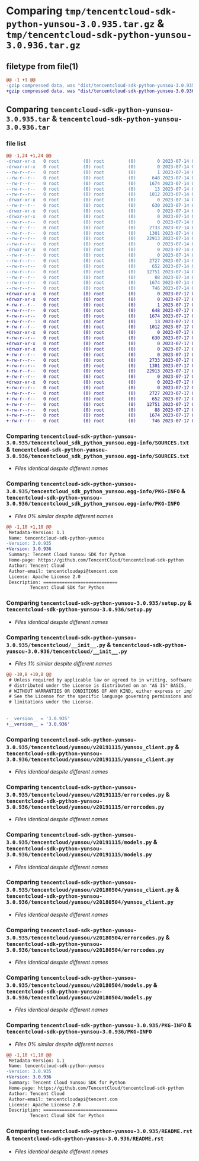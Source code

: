 # Comparing `tmp/tencentcloud-sdk-python-yunsou-3.0.935.tar.gz` & `tmp/tencentcloud-sdk-python-yunsou-3.0.936.tar.gz`

## filetype from file(1)

```diff
@@ -1 +1 @@
-gzip compressed data, was "dist/tencentcloud-sdk-python-yunsou-3.0.935.tar", last modified: Fri Jul 14 00:46:31 2023, max compression
+gzip compressed data, was "dist/tencentcloud-sdk-python-yunsou-3.0.936.tar", last modified: Mon Jul 17 00:40:25 2023, max compression
```

## Comparing `tencentcloud-sdk-python-yunsou-3.0.935.tar` & `tencentcloud-sdk-python-yunsou-3.0.936.tar`

### file list

```diff
@@ -1,24 +1,24 @@
-drwxr-xr-x   0 root         (0) root         (0)        0 2023-07-14 00:46:31.000000 tencentcloud-sdk-python-yunsou-3.0.935/
-drwxr-xr-x   0 root         (0) root         (0)        0 2023-07-14 00:46:31.000000 tencentcloud-sdk-python-yunsou-3.0.935/tencentcloud_sdk_python_yunsou.egg-info/
--rw-r--r--   0 root         (0) root         (0)        1 2023-07-14 00:46:31.000000 tencentcloud-sdk-python-yunsou-3.0.935/tencentcloud_sdk_python_yunsou.egg-info/dependency_links.txt
--rw-r--r--   0 root         (0) root         (0)      648 2023-07-14 00:46:31.000000 tencentcloud-sdk-python-yunsou-3.0.935/tencentcloud_sdk_python_yunsou.egg-info/SOURCES.txt
--rw-r--r--   0 root         (0) root         (0)     1674 2023-07-14 00:46:31.000000 tencentcloud-sdk-python-yunsou-3.0.935/tencentcloud_sdk_python_yunsou.egg-info/PKG-INFO
--rw-r--r--   0 root         (0) root         (0)       13 2023-07-14 00:46:31.000000 tencentcloud-sdk-python-yunsou-3.0.935/tencentcloud_sdk_python_yunsou.egg-info/top_level.txt
--rw-r--r--   0 root         (0) root         (0)     1012 2023-07-14 00:46:31.000000 tencentcloud-sdk-python-yunsou-3.0.935/setup.py
-drwxr-xr-x   0 root         (0) root         (0)        0 2023-07-14 00:46:31.000000 tencentcloud-sdk-python-yunsou-3.0.935/tencentcloud/
--rw-r--r--   0 root         (0) root         (0)      630 2023-07-14 00:46:31.000000 tencentcloud-sdk-python-yunsou-3.0.935/tencentcloud/__init__.py
-drwxr-xr-x   0 root         (0) root         (0)        0 2023-07-14 00:46:31.000000 tencentcloud-sdk-python-yunsou-3.0.935/tencentcloud/yunsou/
-drwxr-xr-x   0 root         (0) root         (0)        0 2023-07-14 00:46:31.000000 tencentcloud-sdk-python-yunsou-3.0.935/tencentcloud/yunsou/v20191115/
--rw-r--r--   0 root         (0) root         (0)        0 2023-07-14 00:46:31.000000 tencentcloud-sdk-python-yunsou-3.0.935/tencentcloud/yunsou/v20191115/__init__.py
--rw-r--r--   0 root         (0) root         (0)     2733 2023-07-14 00:46:31.000000 tencentcloud-sdk-python-yunsou-3.0.935/tencentcloud/yunsou/v20191115/yunsou_client.py
--rw-r--r--   0 root         (0) root         (0)     1301 2023-07-14 00:46:31.000000 tencentcloud-sdk-python-yunsou-3.0.935/tencentcloud/yunsou/v20191115/errorcodes.py
--rw-r--r--   0 root         (0) root         (0)    22913 2023-07-14 00:46:31.000000 tencentcloud-sdk-python-yunsou-3.0.935/tencentcloud/yunsou/v20191115/models.py
--rw-r--r--   0 root         (0) root         (0)        0 2023-07-14 00:46:31.000000 tencentcloud-sdk-python-yunsou-3.0.935/tencentcloud/yunsou/__init__.py
-drwxr-xr-x   0 root         (0) root         (0)        0 2023-07-14 00:46:31.000000 tencentcloud-sdk-python-yunsou-3.0.935/tencentcloud/yunsou/v20180504/
--rw-r--r--   0 root         (0) root         (0)        0 2023-07-14 00:46:31.000000 tencentcloud-sdk-python-yunsou-3.0.935/tencentcloud/yunsou/v20180504/__init__.py
--rw-r--r--   0 root         (0) root         (0)     2727 2023-07-14 00:46:31.000000 tencentcloud-sdk-python-yunsou-3.0.935/tencentcloud/yunsou/v20180504/yunsou_client.py
--rw-r--r--   0 root         (0) root         (0)      652 2023-07-14 00:46:31.000000 tencentcloud-sdk-python-yunsou-3.0.935/tencentcloud/yunsou/v20180504/errorcodes.py
--rw-r--r--   0 root         (0) root         (0)    12751 2023-07-14 00:46:31.000000 tencentcloud-sdk-python-yunsou-3.0.935/tencentcloud/yunsou/v20180504/models.py
--rw-r--r--   0 root         (0) root         (0)       88 2023-07-14 00:46:31.000000 tencentcloud-sdk-python-yunsou-3.0.935/setup.cfg
--rw-r--r--   0 root         (0) root         (0)     1674 2023-07-14 00:46:31.000000 tencentcloud-sdk-python-yunsou-3.0.935/PKG-INFO
--rw-r--r--   0 root         (0) root         (0)      746 2023-07-14 00:46:31.000000 tencentcloud-sdk-python-yunsou-3.0.935/README.rst
+drwxr-xr-x   0 root         (0) root         (0)        0 2023-07-17 00:40:25.000000 tencentcloud-sdk-python-yunsou-3.0.936/
+drwxr-xr-x   0 root         (0) root         (0)        0 2023-07-17 00:40:25.000000 tencentcloud-sdk-python-yunsou-3.0.936/tencentcloud_sdk_python_yunsou.egg-info/
+-rw-r--r--   0 root         (0) root         (0)        1 2023-07-17 00:40:25.000000 tencentcloud-sdk-python-yunsou-3.0.936/tencentcloud_sdk_python_yunsou.egg-info/dependency_links.txt
+-rw-r--r--   0 root         (0) root         (0)      648 2023-07-17 00:40:25.000000 tencentcloud-sdk-python-yunsou-3.0.936/tencentcloud_sdk_python_yunsou.egg-info/SOURCES.txt
+-rw-r--r--   0 root         (0) root         (0)     1674 2023-07-17 00:40:25.000000 tencentcloud-sdk-python-yunsou-3.0.936/tencentcloud_sdk_python_yunsou.egg-info/PKG-INFO
+-rw-r--r--   0 root         (0) root         (0)       13 2023-07-17 00:40:25.000000 tencentcloud-sdk-python-yunsou-3.0.936/tencentcloud_sdk_python_yunsou.egg-info/top_level.txt
+-rw-r--r--   0 root         (0) root         (0)     1012 2023-07-17 00:40:25.000000 tencentcloud-sdk-python-yunsou-3.0.936/setup.py
+drwxr-xr-x   0 root         (0) root         (0)        0 2023-07-17 00:40:25.000000 tencentcloud-sdk-python-yunsou-3.0.936/tencentcloud/
+-rw-r--r--   0 root         (0) root         (0)      630 2023-07-17 00:40:25.000000 tencentcloud-sdk-python-yunsou-3.0.936/tencentcloud/__init__.py
+drwxr-xr-x   0 root         (0) root         (0)        0 2023-07-17 00:40:25.000000 tencentcloud-sdk-python-yunsou-3.0.936/tencentcloud/yunsou/
+drwxr-xr-x   0 root         (0) root         (0)        0 2023-07-17 00:40:25.000000 tencentcloud-sdk-python-yunsou-3.0.936/tencentcloud/yunsou/v20191115/
+-rw-r--r--   0 root         (0) root         (0)        0 2023-07-17 00:40:25.000000 tencentcloud-sdk-python-yunsou-3.0.936/tencentcloud/yunsou/v20191115/__init__.py
+-rw-r--r--   0 root         (0) root         (0)     2733 2023-07-17 00:40:25.000000 tencentcloud-sdk-python-yunsou-3.0.936/tencentcloud/yunsou/v20191115/yunsou_client.py
+-rw-r--r--   0 root         (0) root         (0)     1301 2023-07-17 00:40:25.000000 tencentcloud-sdk-python-yunsou-3.0.936/tencentcloud/yunsou/v20191115/errorcodes.py
+-rw-r--r--   0 root         (0) root         (0)    22913 2023-07-17 00:40:25.000000 tencentcloud-sdk-python-yunsou-3.0.936/tencentcloud/yunsou/v20191115/models.py
+-rw-r--r--   0 root         (0) root         (0)        0 2023-07-17 00:40:25.000000 tencentcloud-sdk-python-yunsou-3.0.936/tencentcloud/yunsou/__init__.py
+drwxr-xr-x   0 root         (0) root         (0)        0 2023-07-17 00:40:25.000000 tencentcloud-sdk-python-yunsou-3.0.936/tencentcloud/yunsou/v20180504/
+-rw-r--r--   0 root         (0) root         (0)        0 2023-07-17 00:40:25.000000 tencentcloud-sdk-python-yunsou-3.0.936/tencentcloud/yunsou/v20180504/__init__.py
+-rw-r--r--   0 root         (0) root         (0)     2727 2023-07-17 00:40:25.000000 tencentcloud-sdk-python-yunsou-3.0.936/tencentcloud/yunsou/v20180504/yunsou_client.py
+-rw-r--r--   0 root         (0) root         (0)      652 2023-07-17 00:40:25.000000 tencentcloud-sdk-python-yunsou-3.0.936/tencentcloud/yunsou/v20180504/errorcodes.py
+-rw-r--r--   0 root         (0) root         (0)    12751 2023-07-17 00:40:25.000000 tencentcloud-sdk-python-yunsou-3.0.936/tencentcloud/yunsou/v20180504/models.py
+-rw-r--r--   0 root         (0) root         (0)       88 2023-07-17 00:40:25.000000 tencentcloud-sdk-python-yunsou-3.0.936/setup.cfg
+-rw-r--r--   0 root         (0) root         (0)     1674 2023-07-17 00:40:25.000000 tencentcloud-sdk-python-yunsou-3.0.936/PKG-INFO
+-rw-r--r--   0 root         (0) root         (0)      746 2023-07-17 00:40:25.000000 tencentcloud-sdk-python-yunsou-3.0.936/README.rst
```

### Comparing `tencentcloud-sdk-python-yunsou-3.0.935/tencentcloud_sdk_python_yunsou.egg-info/SOURCES.txt` & `tencentcloud-sdk-python-yunsou-3.0.936/tencentcloud_sdk_python_yunsou.egg-info/SOURCES.txt`

 * *Files identical despite different names*

### Comparing `tencentcloud-sdk-python-yunsou-3.0.935/tencentcloud_sdk_python_yunsou.egg-info/PKG-INFO` & `tencentcloud-sdk-python-yunsou-3.0.936/tencentcloud_sdk_python_yunsou.egg-info/PKG-INFO`

 * *Files 0% similar despite different names*

```diff
@@ -1,10 +1,10 @@
 Metadata-Version: 1.1
 Name: tencentcloud-sdk-python-yunsou
-Version: 3.0.935
+Version: 3.0.936
 Summary: Tencent Cloud Yunsou SDK for Python
 Home-page: https://github.com/TencentCloud/tencentcloud-sdk-python
 Author: Tencent Cloud
 Author-email: tencentcloudapi@tencent.com
 License: Apache License 2.0
 Description: ============================
         Tencent Cloud SDK for Python
```

### Comparing `tencentcloud-sdk-python-yunsou-3.0.935/setup.py` & `tencentcloud-sdk-python-yunsou-3.0.936/setup.py`

 * *Files identical despite different names*

### Comparing `tencentcloud-sdk-python-yunsou-3.0.935/tencentcloud/__init__.py` & `tencentcloud-sdk-python-yunsou-3.0.936/tencentcloud/__init__.py`

 * *Files 1% similar despite different names*

```diff
@@ -10,8 +10,8 @@
 # Unless required by applicable law or agreed to in writing, software
 # distributed under the License is distributed on an "AS IS" BASIS,
 # WITHOUT WARRANTIES OR CONDITIONS OF ANY KIND, either express or implied.
 # See the License for the specific language governing permissions and
 # limitations under the License.
 
 
-__version__ = '3.0.935'
+__version__ = '3.0.936'
```

### Comparing `tencentcloud-sdk-python-yunsou-3.0.935/tencentcloud/yunsou/v20191115/yunsou_client.py` & `tencentcloud-sdk-python-yunsou-3.0.936/tencentcloud/yunsou/v20191115/yunsou_client.py`

 * *Files identical despite different names*

### Comparing `tencentcloud-sdk-python-yunsou-3.0.935/tencentcloud/yunsou/v20191115/errorcodes.py` & `tencentcloud-sdk-python-yunsou-3.0.936/tencentcloud/yunsou/v20191115/errorcodes.py`

 * *Files identical despite different names*

### Comparing `tencentcloud-sdk-python-yunsou-3.0.935/tencentcloud/yunsou/v20191115/models.py` & `tencentcloud-sdk-python-yunsou-3.0.936/tencentcloud/yunsou/v20191115/models.py`

 * *Files identical despite different names*

### Comparing `tencentcloud-sdk-python-yunsou-3.0.935/tencentcloud/yunsou/v20180504/yunsou_client.py` & `tencentcloud-sdk-python-yunsou-3.0.936/tencentcloud/yunsou/v20180504/yunsou_client.py`

 * *Files identical despite different names*

### Comparing `tencentcloud-sdk-python-yunsou-3.0.935/tencentcloud/yunsou/v20180504/errorcodes.py` & `tencentcloud-sdk-python-yunsou-3.0.936/tencentcloud/yunsou/v20180504/errorcodes.py`

 * *Files identical despite different names*

### Comparing `tencentcloud-sdk-python-yunsou-3.0.935/tencentcloud/yunsou/v20180504/models.py` & `tencentcloud-sdk-python-yunsou-3.0.936/tencentcloud/yunsou/v20180504/models.py`

 * *Files identical despite different names*

### Comparing `tencentcloud-sdk-python-yunsou-3.0.935/PKG-INFO` & `tencentcloud-sdk-python-yunsou-3.0.936/PKG-INFO`

 * *Files 0% similar despite different names*

```diff
@@ -1,10 +1,10 @@
 Metadata-Version: 1.1
 Name: tencentcloud-sdk-python-yunsou
-Version: 3.0.935
+Version: 3.0.936
 Summary: Tencent Cloud Yunsou SDK for Python
 Home-page: https://github.com/TencentCloud/tencentcloud-sdk-python
 Author: Tencent Cloud
 Author-email: tencentcloudapi@tencent.com
 License: Apache License 2.0
 Description: ============================
         Tencent Cloud SDK for Python
```

### Comparing `tencentcloud-sdk-python-yunsou-3.0.935/README.rst` & `tencentcloud-sdk-python-yunsou-3.0.936/README.rst`

 * *Files identical despite different names*

